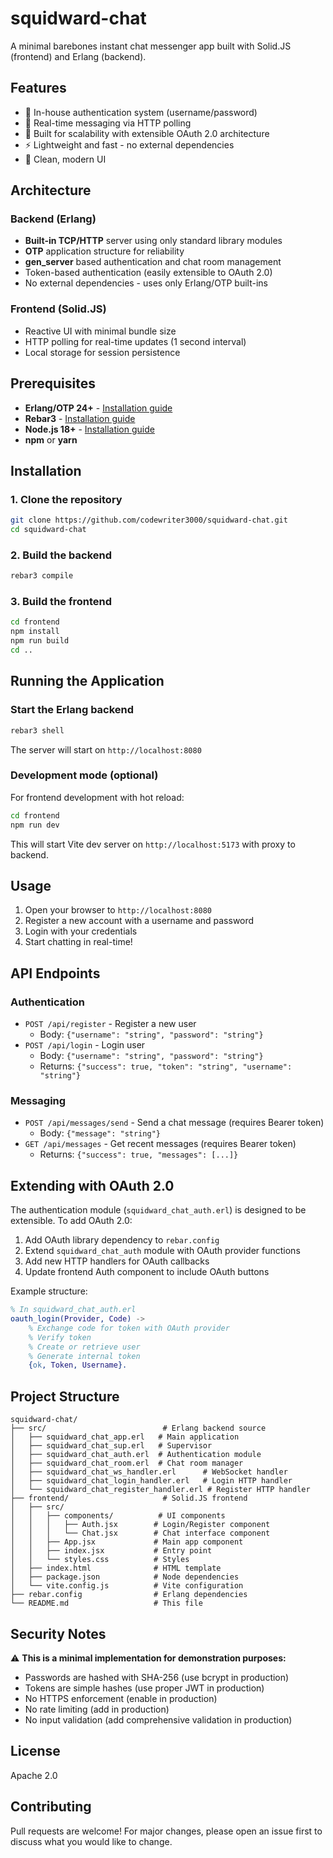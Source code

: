 # squidward-chat

A minimal barebones instant chat messenger app built with Solid.JS (frontend) and Erlang (backend).

## Features

- 🔐 In-house authentication system (username/password)
- 💬 Real-time messaging via HTTP polling
- 🚀 Built for scalability with extensible OAuth 2.0 architecture
- ⚡ Lightweight and fast - no external dependencies
- 🎨 Clean, modern UI

## Architecture

### Backend (Erlang)
- **Built-in TCP/HTTP** server using only standard library modules
- **OTP** application structure for reliability
- **gen_server** based authentication and chat room management
- Token-based authentication (easily extensible to OAuth 2.0)
- No external dependencies - uses only Erlang/OTP built-ins

### Frontend (Solid.JS)
- Reactive UI with minimal bundle size
- HTTP polling for real-time updates (1 second interval)
- Local storage for session persistence

## Prerequisites

- **Erlang/OTP 24+** - [Installation guide](https://www.erlang.org/downloads)
- **Rebar3** - [Installation guide](https://rebar3.org/docs/getting-started/)
- **Node.js 18+** - [Installation guide](https://nodejs.org/)
- **npm** or **yarn**

## Installation

### 1. Clone the repository
```bash
git clone https://github.com/codewriter3000/squidward-chat.git
cd squidward-chat
```

### 2. Build the backend
```bash
rebar3 compile
```

### 3. Build the frontend
```bash
cd frontend
npm install
npm run build
cd ..
```

## Running the Application

### Start the Erlang backend
```bash
rebar3 shell
```

The server will start on `http://localhost:8080`

### Development mode (optional)
For frontend development with hot reload:
```bash
cd frontend
npm run dev
```
This will start Vite dev server on `http://localhost:5173` with proxy to backend.

## Usage

1. Open your browser to `http://localhost:8080`
2. Register a new account with a username and password
3. Login with your credentials
4. Start chatting in real-time!

## API Endpoints

### Authentication
- `POST /api/register` - Register a new user
  - Body: `{"username": "string", "password": "string"}`
- `POST /api/login` - Login user
  - Body: `{"username": "string", "password": "string"}`
  - Returns: `{"success": true, "token": "string", "username": "string"}`

### Messaging
- `POST /api/messages/send` - Send a chat message (requires Bearer token)
  - Body: `{"message": "string"}`
- `GET /api/messages` - Get recent messages (requires Bearer token)
  - Returns: `{"success": true, "messages": [...]}`

## Extending with OAuth 2.0

The authentication module (`squidward_chat_auth.erl`) is designed to be extensible. To add OAuth 2.0:

1. Add OAuth library dependency to `rebar.config`
2. Extend `squidward_chat_auth` module with OAuth provider functions
3. Add new HTTP handlers for OAuth callbacks
4. Update frontend Auth component to include OAuth buttons

Example structure:
```erlang
% In squidward_chat_auth.erl
oauth_login(Provider, Code) ->
    % Exchange code for token with OAuth provider
    % Verify token
    % Create or retrieve user
    % Generate internal token
    {ok, Token, Username}.
```

## Project Structure

```
squidward-chat/
├── src/                          # Erlang backend source
│   ├── squidward_chat_app.erl   # Main application
│   ├── squidward_chat_sup.erl   # Supervisor
│   ├── squidward_chat_auth.erl  # Authentication module
│   ├── squidward_chat_room.erl  # Chat room manager
│   ├── squidward_chat_ws_handler.erl      # WebSocket handler
│   ├── squidward_chat_login_handler.erl   # Login HTTP handler
│   └── squidward_chat_register_handler.erl # Register HTTP handler
├── frontend/                     # Solid.JS frontend
│   ├── src/
│   │   ├── components/          # UI components
│   │   │   ├── Auth.jsx        # Login/Register component
│   │   │   └── Chat.jsx        # Chat interface component
│   │   ├── App.jsx             # Main app component
│   │   ├── index.jsx           # Entry point
│   │   └── styles.css          # Styles
│   ├── index.html              # HTML template
│   ├── package.json            # Node dependencies
│   └── vite.config.js          # Vite configuration
├── rebar.config                # Erlang dependencies
└── README.md                   # This file
```

## Security Notes

⚠️ **This is a minimal implementation for demonstration purposes:**

- Passwords are hashed with SHA-256 (use bcrypt in production)
- Tokens are simple hashes (use proper JWT in production)
- No HTTPS enforcement (enable in production)
- No rate limiting (add in production)
- No input validation (add comprehensive validation in production)

## License

Apache 2.0

## Contributing

Pull requests are welcome! For major changes, please open an issue first to discuss what you would like to change.